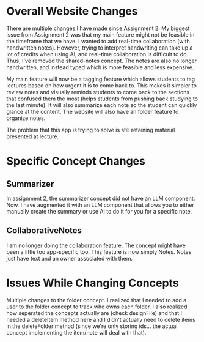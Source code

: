 # Overall Website Changes
There are multiple changes I have made since Assignment 2.  My biggest issue from Assignment 2 was that my main feature might not be feasible in the timeframe that we have.  I wanted to add real-time collaboration (with handwritten notes).  However, trying to interpret handwriting can take up a lot of credits when using AI, and real-time collaboration is difficult to do. Thus, I've removed the shared-notes concept.  The notes are also no longer handwritten, and instead typed which is more feasible and less expensive.

My main feature will now be a tagging feature which allows students to tag lectures based on how urgent it is to come back to.  This makes it simpler to review notes and visually reminds students to come back to the sections that confused them the most (helps students from pushing back studying to the last minute).  It will also summarize each note so the student can quickly glance at the content. The website will also have an folder feature to organize notes.  

The problem that this app is trying to solve is still retaining material presented at lecture.


# Specific Concept Changes
## Summarizer
In assignment 2, the summarizer concept did not have an LLM component.  Now, I have augmented it with an LLM component that allows you to either manually create the summary or use AI to do it for you for a specific note.

## CollaborativeNotes
I am no longer doing the collaboration feature.  The concept might have been a little too app-specific too.  This feature is now simply Notes.  Notes just have text and an owner associated with them.

# Issues While Changing Concepts
Multiple changes to the folder concept.  I realized that I needed to add a user to the folder concept to track who owns each folder.  I also realized how seperated the concepts actually are (check designFile) and that I needed a deleteItem method here and I didn't actually need to delete items in the deleteFolder method (since we're only storing ids... the actual concept implementing the item/note will deal with that).